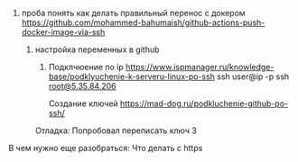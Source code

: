 1. проба понять как делать правильный перенос с докером  https://github.com/mohammed-bahumaish/github-actions-push-docker-image-via-ssh
      1. настройка переменных в github
            1. Подклчюение по ip  https://www.ispmanager.ru/knowledge-base/podklyuchenie-k-serveru-linux-po-ssh
                  ssh user@ip -p<port>
                  ssh root@5.35.84.206

                  Создание ключей
                        https://mad-dog.ru/podkluchenie-github-po-ssh/

            Отладка:
                  Попробовал переписать ключ  3 


В чем нужно еще разобраться:
      Что делать с https